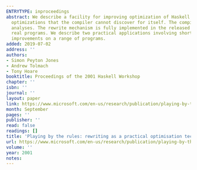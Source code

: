 ```yaml
---
ENTRYTYPE: inproceedings
abstract: We describe a facility for improving optimization of Haskell programs using rewrite rules. Library authors can use rules to express domain-specific
  optimizations that the compiler cannot discover for itself. The compiler can also generate rules internally to propagate information obtained from automated
  analyses. The rewrite mechanism is fully implemented in the released Glasgow Haskell Compiler.  Our system is very simple, but can be effective in optimizing
  real programs. We describe two practical applications involving short-cut deforestation, for lists and for rose trees, and document substantial performance
  improvements on a range of programs.
added: 2019-07-02
address: ''
authors:
- Simon Peyton Jones
- Andrew Tolmach
- Tony Hoare
booktitle: Proceedings of the 2001 Haskell Workshop
chapter: ''
isbn: ''
journal: ''
layout: paper
link: https://www.microsoft.com/en-us/research/publication/playing-by-the-rules-rewriting-as-a-practical-optimisation-technique-in-ghc/
month: September
pages: ''
publisher: ''
read: false
readings: []
title: 'Playing by the rules: rewriting as a practical optimisation technique in GHC'
url: https://www.microsoft.com/en-us/research/publication/playing-by-the-rules-rewriting-as-a-practical-optimisation-technique-in-ghc/
volume: ''
year: 2001
notes:
---
```

